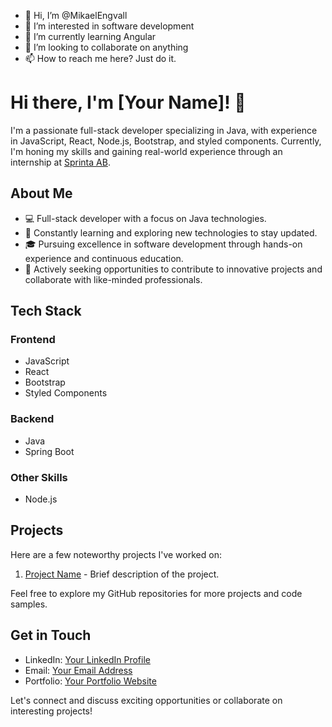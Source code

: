 - 👋 Hi, I’m @MikaelEngvall
- 👀 I’m interested in software development
- 🌱 I’m currently learning Angular
- 💞️ I’m looking to collaborate on anything
- 📫 How to reach me here? Just do it.
# Hi there, I'm [Your Name]! 👋

I'm a passionate full-stack developer specializing in Java, with experience in JavaScript, React, Node.js, Bootstrap, and styled components. Currently, I'm honing my skills and gaining real-world experience through an internship at [Sprinta AB](https://sprinta.se).

## About Me

- 💻 Full-stack developer with a focus on Java technologies.
- 🌱 Constantly learning and exploring new technologies to stay updated.
- 🎓 Pursuing excellence in software development through hands-on experience and continuous education.
- 🚀 Actively seeking opportunities to contribute to innovative projects and collaborate with like-minded professionals.

## Tech Stack

### Frontend

- JavaScript
- React
- Bootstrap
- Styled Components

### Backend

- Java
- Spring Boot

### Other Skills

- Node.js

## Projects

Here are a few noteworthy projects I've worked on:

1. [Project Name](link-to-project) - Brief description of the project.

Feel free to explore my GitHub repositories for more projects and code samples.

## Get in Touch

- LinkedIn: [Your LinkedIn Profile](link-to-linkedin)
- Email: [Your Email Address](mailto:youremail@example.com)
- Portfolio: [Your Portfolio Website](link-to-portfolio)

Let's connect and discuss exciting opportunities or collaborate on interesting projects!


<!---
MikaelEngvall/MikaelEngvall is a ✨ special ✨ repository because its `README.md` (this file) appears on your GitHub profile.
You can click the Preview link to take a look at your changes.
--->
